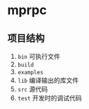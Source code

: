 # mprpc

## 项目结构
1. `bin` 可执行文件
2. `build`
3. `examples` 
4. `lib` 编译输出的库文件
5. `src` 源代码
6. `test` 开发时的调试代码